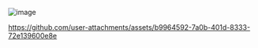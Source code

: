 ![image](https://github.com/user-attachments/assets/2603a02a-9bea-49ae-995e-f1591a39dadc)


https://github.com/user-attachments/assets/b9964592-7a0b-401d-8333-72e139600e8e

